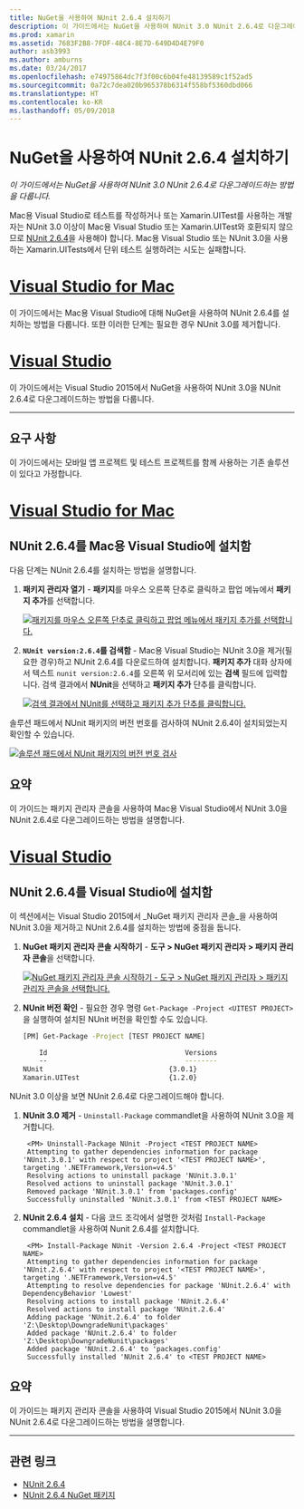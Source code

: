 ```yaml
---
title: NuGet을 사용하여 NUnit 2.6.4 설치하기
description: 이 가이드에서는 NuGet을 사용하여 NUnit 3.0 NUnit 2.6.4로 다운그레이드하는 방법을 다룹니다.
ms.prod: xamarin
ms.assetid: 7683F2B8-7FDF-48C4-8E7D-649D4D4E79F0
author: asb3993
ms.author: amburns
ms.date: 03/24/2017
ms.openlocfilehash: e74975864dc7f3f00c6b04fe48139589c1f52ad5
ms.sourcegitcommit: 0a72c7dea020b965378b6314f558bf5360dbd066
ms.translationtype: HT
ms.contentlocale: ko-KR
ms.lasthandoff: 05/09/2018
---
```

# <a name="installing-nunit-264-using-nuget"></a>NuGet을 사용하여 NUnit 2.6.4 설치하기

_이 가이드에서는 NuGet을 사용하여 NUnit 3.0 NUnit 2.6.4로 다운그레이드하는 방법을 다룹니다._

Mac용 Visual Studio로 테스트를 작성하거나 또는 Xamarin.UITest를 사용하는 개발자는 NUnit 3.0 이상이 Mac용 Visual Studio 또는 Xamarin.UITest와 호환되지 않으므로 [NUnit 2.6.4](http://nunit.org/index.php?p=docHome&r=2.6.4)을 사용해야 합니다. Mac용 Visual Studio 또는 NUnit 3.0을 사용하는 Xamarin.UITests에서 단위 테스트 실행하려는 시도는 실패합니다.

# <a name="visual-studio-for-mactabvsmac"></a>[Visual Studio for Mac](#tab/vsmac)

이 가이드에서는 Mac용 Visual Studio에 대해 NuGet을 사용하여 NUnit 2.6.4를 설치하는 방법을 다룹니다. 또한 이러한 단계는 필요한 경우 NUnit 3.0를 제거합니다.

# <a name="visual-studiotabvswin"></a>[Visual Studio](#tab/vswin)

이 가이드에서는 Visual Studio 2015에서 NuGet을 사용하여 NUnit 3.0을 NUnit 2.6.4로 다운그레이드하는 방법을 다룹니다.

-----

## <a name="requirements"></a>요구 사항

이 가이드에서는 모바일 앱 프로젝트 및 테스트 프로젝트를 함께 사용하는 기존 솔루션이 있다고 가정합니다.

# <a name="visual-studio-for-mactabvsmac"></a>[Visual Studio for Mac](#tab/vsmac)

## <a name="installing-nunit-264-in-visual-studio-for-mac"></a>NUnit 2.6.4를 Mac용 Visual Studio에 설치함

다음 단계는 NUnit 2.6.4를 설치하는 방법을 설명합니다.


1. **패키지 관리자 열기** - **패키지**를 마우스 오른쪽 단추로 클릭하고 팝업 메뉴에서 **패키지 추가**를 선택합니다.

    [![](installing-nunit-using-nuget-images/add-packages-xs.png "패키지를 마우스 오른쪽 단추로 클릭하고 팝업 메뉴에서 패키지 추가를 선택합니다.")](installing-nunit-using-nuget-images/add-packages-xs.png#lightbox)
    
1. **`NUnit version:2.6.4`를 검색함** - Mac용 Visual Studio는 NUnit 3.0을 제거(필요한 경우)하고 NUnit 2.6.4를 다운로드하여 설치합니다. **패키지 추가** 대화 상자에서 텍스트 `nunit version:2.6.4`를 오른쪽 위 모서리에 있는 **검색** 필드에 입력합니다. 검색 결과에서 **NUnit**을 선택하고 **패키지 추가** 단추를 클릭합니다.

    [![](installing-nunit-using-nuget-images/nunit-search-xs.png "검색 결과에서 NUnit를 선택하고 패키지 추가 단추를 클릭합니다.")](installing-nunit-using-nuget-images/nunit-search-xs.png#lightbox)


솔루션 패드에서 NUnit 패키지의 버전 번호를 검사하여 NUnit 2.6.4이 설치되었는지 확인할 수 있습니다.

[![](installing-nunit-using-nuget-images/nunit-2-6-4-installed.png "솔루션 패드에서 NUnit 패키지의 버전 번호 검사")](installing-nunit-using-nuget-images/nunit-2-6-4-installed.png#lightbox)

## <a name="summary"></a>요약

이 가이드는 패키지 관리자 콘솔을 사용하여 Mac용 Visual Studio에서 NUnit 3.0을 NUnit 2.6.4로 다운그레이드하는 방법을 설명합니다.


# <a name="visual-studiotabvswin"></a>[Visual Studio](#tab/vswin)

## <a name="installing-nunit-264-in-visual-studio"></a>NUnit 2.6.4를 Visual Studio에 설치함

이 섹션에서는 Visual Studio 2015에서 _NuGet 패키지 관리자 콘솔_을 사용하여 NUnit 3.0을 제거하고 NUnit 2.6.4를 설치하는 방법에 중점을 둡니다.


1. **NuGet 패키지 관리자 콘솔 시작하기** - **도구 > NuGet 패키지 관리자 > 패키지 관리자 콘솔**을 선택합니다.

    [![](installing-nunit-using-nuget-images/package-manager-console.png "NuGet 패키지 관리자 콘솔 시작하기 - 도구 > NuGet 패키지 관리자 > 패키지 관리자 콘솔을 선택합니다.")](installing-nunit-using-nuget-images/package-manager-console.png#lightbox)
    
1. **NUnit 버전 확인** - 필요한 경우 명령 `Get-Package -Project <UITEST PROJECT>`을 실행하여 설치된 NUnit 버전을 확인할 수도 있습니다.

    ```bash
    [PM] Get-Package -Project [TEST PROJECT NAME]
    
        Id                                  Versions                                 ProjectName
        --                                  --------                                 -----------
    NUnit                               {3.0.1}                                  [TEST PROJECT NAME]
    Xamarin.UITest                      {1.2.0}                                  [TEST PROJECT NAME]
    ```

NUnit 3.0 이상을 보면 NUnit 2.6.4로 다운그레이드해야 합니다.

1. **NUnit 3.0 제거** - `Uninstall-Package` commandlet을 사용하여 NUnit 3.0을 제거합니다.

        <PM> Uninstall-Package NUnit -Project <TEST PROJECT NAME>
        Attempting to gather dependencies information for package 'NUnit.3.0.1' with respect to project '<TEST PROJECT NAME>', targeting '.NETFramework,Version=v4.5'
        Resolving actions to uninstall package 'NUnit.3.0.1'
        Resolved actions to uninstall package 'NUnit.3.0.1'
        Removed package 'NUnit.3.0.1' from 'packages.config'
        Successfully uninstalled 'NUnit.3.0.1' from <TEST PROJECT NAME>

1. **NUnit 2.6.4 설치** - 다음 코드 조각에서 설명한 것처럼 `Install-Package` commandlet을 사용하여 Nunit 2.6.4를 설치합니다.

        <PM> Install-Package NUnit -Version 2.6.4 -Project <TEST PROJECT NAME>
        Attempting to gather dependencies information for package 'NUnit.2.6.4' with respect to project '<TEST PROJECT NAME>', targeting '.NETFramework,Version=v4.5'
        Attempting to resolve dependencies for package 'NUnit.2.6.4' with DependencyBehavior 'Lowest'
        Resolving actions to install package 'NUnit.2.6.4'
        Resolved actions to install package 'NUnit.2.6.4'
        Adding package 'NUnit.2.6.4' to folder 'Z:\Desktop\DowngradeNunit\packages'
        Added package 'NUnit.2.6.4' to folder 'Z:\Desktop\DowngradeNunit\packages'
        Added package 'NUnit.2.6.4' to 'packages.config'
        Successfully installed 'NUnit 2.6.4' to <TEST PROJECT NAME>
    
## <a name="summary"></a>요약

이 가이드는 패키지 관리자 콘솔을 사용하여 Visual Studio 2015에서 NUnit 3.0을 NUnit 2.6.4로 다운그레이드하는 방법을 설명합니다.

-----

## <a name="related-links"></a>관련 링크

- [NUnit 2.6.4](http://nunit.org/index.php?p=docHome&r=2.6.4)
- [NUnit 2.6.4 NuGet 패키지](https://www.nuget.org/packages/NUnit/2.6.4)
